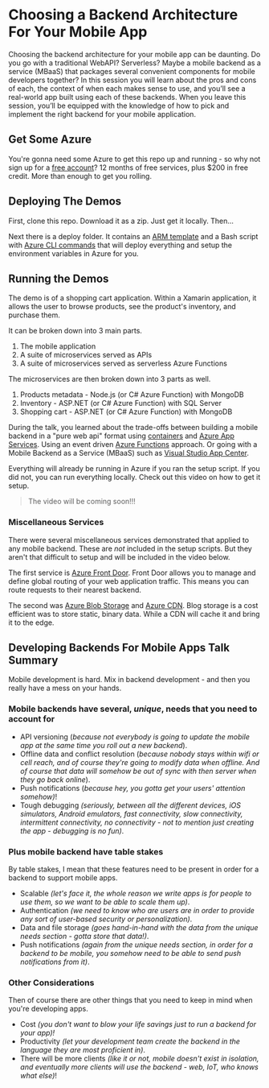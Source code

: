 # Choosing a Backend Architecture For Your Mobile App

Choosing the backend architecture for your mobile app can be daunting. Do you go with a traditional WebAPI? Serverless? Maybe a mobile backend as a service (MBaaS) that packages several convenient components for mobile developers together? In this session you will learn about the pros and cons of each, the context of when each makes sense to use, and you’ll see a real-world app built using each of these backends. When you leave this session, you’ll be equipped with the knowledge of how to pick and implement the right backend for your mobile application.

## Get Some Azure

You're gonna need some Azure to get this repo up and running - so why not sign up for a [free account](https://azure.microsoft.com/free/?WT.mc_id=build2019-github-masoucou)? 12 months of free services, plus $200 in free credit. More than enough to get you rolling.

## Deploying The Demos

First, clone this repo. Download it as a zip. Just get it locally. Then...

Next there is a deploy folder. It contains an [ARM template](https://docs.microsoft.com/azure/azure-resource-manager/resource-group-authoring-templates?WT.mc_id=build2019-github-masoucou) and a Bash script with [Azure CLI commands](https://docs.microsoft.com/en-us/cli/azure/?view=azure-cli-latest) that will deploy everything and setup the environment variables in Azure for you.

## Running the Demos

The demo is of a shopping cart application. Within a Xamarin application, it allows the user to browse products, see the product's inventory, and purchase them.

It can be broken down into 3 main parts.

1. The mobile application
1. A suite of microservices served as APIs
1. A suite of microservices served as serverless Azure Functions

The microservices are then broken down into 3 parts as well.

1. Products metadata - Node.js (or C# Azure Function) with MongoDB
1. Inventory - ASP.NET (or C# Azure Function) with SQL Server
1. Shopping cart - ASP.NET (or C# Azure Function) with MongoDB

During the talk, you learned about the trade-offs between building a mobile backend in a "pure web api" format using [containers](https://docs.microsoft.com/azure/app-service/containers/quickstart-dotnetcore?WT.mc_id=build2019-github-masoucou) and [Azure App Services](https://docs.microsoft.com/azure/app-service/app-service-web-get-started-dotnet?WT.mc_id=build2019-github-masoucou). Using an event driven [Azure Functions](https://docs.microsoft.com/azure/azure-functions/functions-overview?WT.mc_id=build2019-github-masoucou) approach. Or going with a Mobile Backend as a Service (MBaaS) such as [Visual Studio App Center](https://docs.microsoft.com/appcenter/?WT.mc_id=build2019-github-masoucou).

Everything will already be running in Azure if you ran the setup script. If you did not, you can run everything locally. Check out this video on how to get it setup.

> The video will be coming soon!!!

### Miscellaneous Services

There were several miscellaneous services demonstrated that applied to any mobile backend. These are _not_ included in the setup scripts. But they aren't that difficult to setup and will be included in the video below.

The first service is [Azure Front Door](https://docs.microsoft.com/azure/frontdoor/front-door-overview?WT.mc_id=build2019-github-masoucou). Front Door allows you to manage and define global routing of your web application traffic. This means you can route requests to their nearest backend.

The second was [Azure Blob Storage](https://docs.microsoft.com/azure/storage/blobs/storage-blobs-overview?WT.mc_id=build2019-github-masoucou) and [Azure CDN](https://docs.microsoft.com/azure/cdn/cdn-overview?WT.mc_id=build2019-github-masoucou). Blog storage is a cost efficient was to store static, binary data. While a CDN will cache it and bring it to the edge.

## Developing Backends For Mobile Apps Talk Summary

Mobile development is hard. Mix in backend development - and then you really have a mess on your hands.

### Mobile backends have several, _unique_, needs that you need to account for

* API versioning (_because not everybody is going to update the mobile app at the same time you roll out a new backend_).
* Offline data and conflict resolution (_because nobody stays within wifi or cell reach, and of course they're going to modify data when offline. And of course that data will somehow be out of sync with then server when they go back online_).
* Push notifications (_because hey, you gotta get your users' attention somehow)_!
* Tough debugging _(seriously, between all the different devices, iOS simulators, Android emulators, fast connectivity, slow connectivity, intermittent connectivity, no connectivity - not to mention just creating the app - debugging is no fun)_.

### Plus mobile backend have table stakes

By table stakes, I mean that these features need to be present in order for a backend to support mobile apps.

* Scalable _(let's face it, the whole reason we write apps is for people to use them, so we want to be able to scale them up)_.
* Authentication _(we need to know who are users are in order to provide any sort of user-based security or personalization)_.
* Data and file storage _(goes hand-in-hand with the data from the unique needs section - gotta store that data!)_.
* Push notifications _(again from the unique needs section, in order for a backend to be mobile, you somehow need to be able to send push notifications from it)_.

### Other Considerations

Then of course there are other things that you need to keep in mind when you're developing apps.

* Cost _(you don't want to blow your life savings just to run a backend for your app)!_
* Productivity _(let your development team create the backend in the language they are most proficient in)_.
* There will be more clients _(like it or not, mobile doesn't exist in isolation, and eventually more clients will use the backend - web, IoT, who knows what else)_!